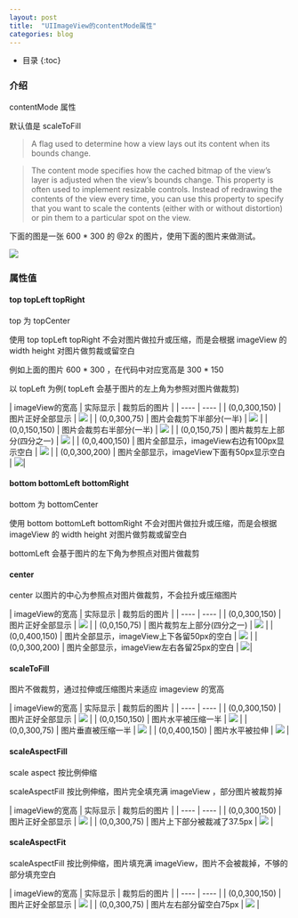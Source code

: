 ```yaml
---
layout: post
title:  "UIImageView的contentMode属性"
categories: blog
---
```


* 目录
{:toc}

### 介绍

contentMode 属性

默认值是 scaleToFill

> A flag used to determine how a view lays out its content when its bounds change.

> The content mode specifies how the cached bitmap of the view’s layer is adjusted when the view’s bounds change. This property is often used to implement resizable controls. Instead of redrawing the contents of the view every time, you can use this property to specify that you want to scale the contents (either with or without distortion) or pin them to a particular spot on the view.


下面的图是一张 600 * 300 的 @2x 的图片，使用下面的图片来做测试。

![](/assets/img/contentmode/default@2x.png)

### 属性值
#### top topLeft topRight

top 为 topCenter

使用 top topLeft topRight 不会对图片做拉升或压缩，而是会根据 imageView 的 width height 对图片做剪裁或留空白

例如上面的图片 600 * 300 ，在代码中对应宽高是 300 * 150

以 topLeft 为例( topLeft 会基于图片的左上角为参照对图片做裁剪)

|  imageView的宽高   | 实际显示  | 裁剪后的图片 |
|  ----  | ----  |
| (0,0,300,150)  | 图片正好全部显示 | ![](/assets/img/contentmode/default@2x.png) |
| (0,0,300,75)  | 图片会裁剪下半部分(一半) | ![](/assets/img/contentmode/300-75.png) |
| (0,0,150,150)  | 图片会裁剪右半部分(一半) | ![](/assets/img/contentmode/150-150.png) |
| (0,0,150,75)  | 图片裁剪左上部分(四分之一) | ![](/assets/img/contentmode/150-75.png) |
| (0,0,400,150)  | 图片全部显示，imageView右边有100px显示空白 | ![](/assets/img/contentmode/400-150.png) |
| (0,0,300,200)  | 图片全部显示，imageView下面有50px显示空白 | ![](/assets/img/contentmode/300-200.png)|


#### bottom bottomLeft bottomRight

bottom 为 bottomCenter

使用 bottom bottomLeft bottomRight 不会对图片做拉升或压缩，而是会根据 imageView 的 width height 对图片做剪裁或留空白

bottomLeft 会基于图片的左下角为参照点对图片做裁剪

#### center

center 以图片的中心为参照点对图片做裁剪，不会拉升或压缩图片

|  imageView的宽高   | 实际显示  | 裁剪后的图片 |
|  ----  | ----  |
| (0,0,300,150)  | 图片正好全部显示 | ![](/assets/img/contentmode/default@2x.png) |
| (0,0,150,75)  | 图片裁剪左上部分(四分之一) | ![](/assets/img/contentmode/center-150-75.png) |
| (0,0,400,150)  | 图片全部显示，imageView上下各留50px的空白 | ![](/assets/img/contentmode/center-400-150.png) |
| (0,0,300,200)  | 图片全部显示，imageView左右各留25px的空白 | ![](/assets/img/contentmode/center-300-200.png)|


#### scaleToFill

图片不做裁剪，通过拉伸或压缩图片来适应 imageview 的宽高

|  imageView的宽高   | 实际显示  | 裁剪后的图片 |
|  ----  | ----  |
| (0,0,300,150)  | 图片正好全部显示 | ![](/assets/img/contentmode/default@2x.png) |
| (0,0,150,150)  | 图片水平被压缩一半 | ![](/assets/img/contentmode/scaleToFill-150-150.png) |
| (0,0,300,75)  | 图片垂直被压缩一半 | ![](/assets/img/contentmode/scaleToFill-300-75.png) |
| (0,0,400,150)  | 图片水平被拉伸 | ![](/assets/img/contentmode/scaleToFill-400-150.png) |


#### scaleAspectFill

scale aspect 按比例伸缩

scaleAspectFill 按比例伸缩，图片完全填充满 imageView ，部分图片被裁剪掉

|  imageView的宽高   | 实际显示  | 裁剪后的图片 |
|  ----  | ----  |
| (0,0,300,150)  | 图片正好全部显示 | ![](/assets/img/contentmode/default@2x.png) |
| (0,0,300,75)  | 图片上下部分被裁减了37.5px | ![](/assets/img/contentmode/scaleAspectFill-300-75.png) |

#### scaleAspectFit

scaleAspectFill 按比例伸缩，图片填充满 imageView，图片不会被裁掉，不够的部分填充空白

|  imageView的宽高   | 实际显示  | 裁剪后的图片 |
|  ----  | ----  |
| (0,0,300,150)  | 图片正好全部显示 | ![](/assets/img/contentmode/default@2x.png) |
| (0,0,300,75)  | 图片左右部分留空白75px | ![](/assets/img/contentmode/scaleAspectFit-300-75.png) |